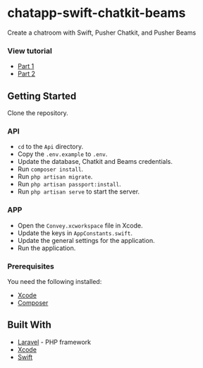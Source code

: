 # chatapp-swift-chatkit-beams

Create a chatroom with Swift, Pusher Chatkit, and Pusher Beams

### View tutorial

- [Part 1](https://pusher.com/tutorials/ios-messenger-push-notifications-part-1)
- [Part 2](https://pusher.com/tutorials/ios-messenger-push-notifications-part-2)

## Getting Started

Clone the repository.

### API

- `cd` to the `Api` directory.
- Copy the `.env.example` to `.env`.
- Update the database, Chatkit and Beams credentials.
- Run `composer install`.
- Run `php artisan migrate`.
- Run `php artisan passport:install`.
- Run `php artisan serve` to start the server.

### APP

- Open the `Convey.xcworkspace` file in Xcode.
- Update the keys in `AppConstants.swift`.
- Update the general settings for the application.
- Run the application.

### Prerequisites

You need the following installed:

- [Xcode](https://developer.apple.com/xcode)
- [Composer](https://getcomposer.org)

## Built With

- [Laravel](https://laravel.com/) - PHP framework
- [Xcode](https://developer.apple.com/xcode)
- [Swift](https://developer.apple.com/swift)
